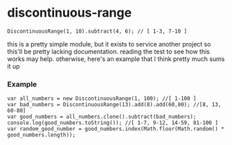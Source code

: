 discontinuous-range
===================

```
DiscontinuousRange(1, 10).subtract(4, 6); // [ 1-3, 7-10 ]
```

this is a pretty simple module, but it exists to service another project
so this'll be pretty lacking documentation. 
reading the test to see how this works may help.  otherwise, here's an example
that I think pretty much sums it up


### Example
```
var all_numbers = new DiscontinuousRange(1, 100); //[ 1-100 ]
var bad_numbers = DiscontinuousRange(13).add(8).add(60,80); //[8, 13, 60-80]
var good_numbers = all_numbers.clone().subtract(bad_numbers);
console.log(good_numbers.toString()); //[ 1-7, 9-12, 14-59, 81-100 ]
var random_good_number = good_numbers.index(Math.floor(Math.random() * good_numbers.length));
```
